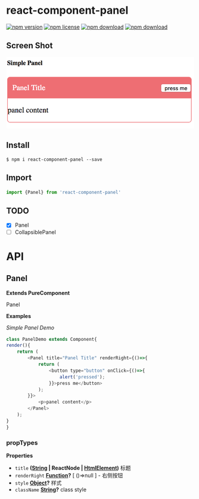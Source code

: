 # react-component-panel

<!-- badge -->
[![npm version](https://img.shields.io/npm/v/react-component-panel.svg)](https://www.npmjs.com/package/react-component-panel)
[![npm license](https://img.shields.io/npm/l/react-component-panel.svg)](https://www.npmjs.com/package/react-component-panel)
[![npm download](https://img.shields.io/npm/dm/react-component-panel.svg)](https://www.npmjs.com/package/react-component-panel)
[![npm download](https://img.shields.io/npm/dt/react-component-panel.svg)](https://www.npmjs.com/package/react-component-panel)
<!-- endbadge -->

## Screen Shot

<img src="https://raw.githubusercontent.com/m860/react-component-panel/master/src/simple-panel.png"/>

## Install

```shell
$ npm i react-component-panel --save
```

## Import

```javascript
import {Panel} from 'react-component-panel'
```

## TODO

- [x] Panel
- [ ] CollapsiblePanel

# API

<!-- Generated by documentation.js. Update this documentation by updating the source code. -->

## Panel

**Extends PureComponent**

Panel

**Examples**

_Simple Panel Demo_

```javascript
class PanelDemo extends Component{
render(){
	return (
		<Panel title="Panel Title" renderRight={()=>{
			return (
				<button type="button" onClick={()=>{
					alert('pressed');
				}}>press me</button>
			);
		}}>
			<p>panel content</p>
		</Panel>
	);
}
}
```

### propTypes

**Properties**

-   `title` **([String](https://developer.mozilla.org/en-US/docs/Web/JavaScript/Reference/Global_Objects/String) | ReactNode | [HtmlElement](https://developer.mozilla.org/en-US/docs/Web/HTML/Element))** 标题
-   `renderRight` **[Function](https://developer.mozilla.org/en-US/docs/Web/JavaScript/Reference/Statements/function)?** [ ()=>null ] - 右侧按钮
-   `style` **[Object](https://developer.mozilla.org/en-US/docs/Web/JavaScript/Reference/Global_Objects/Object)?** 样式
-   `className` **[String](https://developer.mozilla.org/en-US/docs/Web/JavaScript/Reference/Global_Objects/String)?** class style
